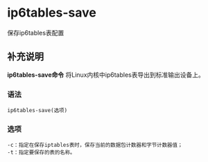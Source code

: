 ip6tables-save
===

保存ip6tables表配置

## 补充说明

**ip6tables-save命令** 将Linux内核中ip6tables表导出到标准输出设备上。

### 语法  

```shell
ip6tables-save(选项)
```

### 选项  

```shell
-c：指定在保存iptables表时，保存当前的数据包计数器和字节计数器值；
-t：指定要保存的表的名称。
```


<!-- Linux命令行搜索引擎：https://jaywcjlove.github.io/linux-command/ -->